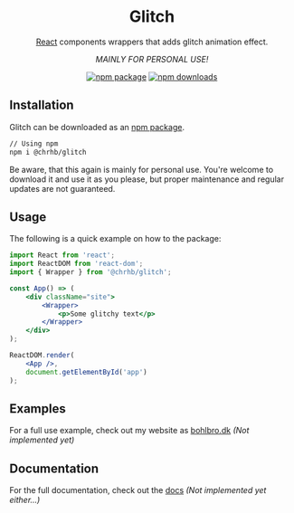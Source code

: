 <h1 align="center">Glitch</h1>

<div align="center">

[React](https://facebook.github.io/react/) components wrappers that adds glitch animation effect.

*MAINLY FOR PERSONAL USE!*

[![npm package](https://img.shields.io/npm/v/@chrhb/glitch/latest.svg)](https://www.npmjs.com/package/@chrhb/glitch)
[![npm downloads](https://img.shields.io/npm/dm/@chrhb/glitch.svg)](https://www.npmjs.com/package/@chrhb/glitch)

</div>

## Installation

Glitch can be downloaded as an [npm package](https://www.npmjs.com/package/@chrhb/glitch).

```sh
// Using npm
npm i @chrhb/glitch
```

Be aware, that this again is mainly for personal use. You're welcome to download it and use it as you please, but proper maintenance and regular updates are not guaranteed.

## Usage

The following is a quick example on how to the package:

```jsx
import React from 'react';
import ReactDOM from 'react-dom';
import { Wrapper } from '@chrhb/glitch';

const App() => (
    <div className="site">
        <Wrapper>
            <p>Some glitchy text</p>
        </Wrapper>
    </div>
);

ReactDOM.render(
    <App />,
    document.getElementById('app')
);
```

## Examples

For a full use example, check out my website as [bohlbro.dk](https://play.bohlbro.dk/glitch) *(Not implemented yet)*

## Documentation

For the full documentation, check out the [docs](https://bohlbro.dk/glitch) *(Not implemented yet either...)*
